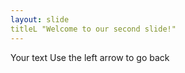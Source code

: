 ```yaml
---
layout: slide
titleL "Welcome to our second slide!"
---
```

Your text 
Use the left arrow to go back
